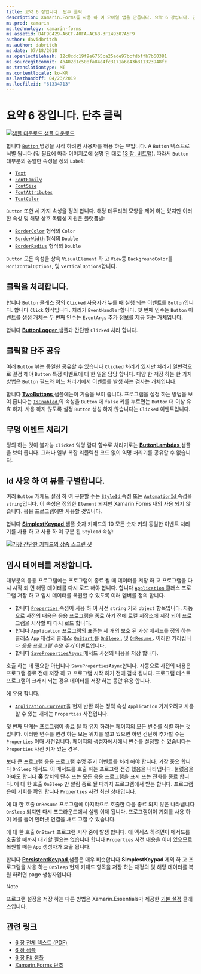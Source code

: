 ```yaml
---
title: 요약 6 장입니다. 단추 클릭
description: Xamarin.Forms를 사용 하 여 모바일 앱을 만듭니다. 요약 6 장입니다. 단추 클릭
ms.prod: xamarin
ms.technology: xamarin-forms
ms.assetid: D4F9C429-A6CF-40FA-AC68-3F149307A5F9
author: davidbritch
ms.author: dabritch
ms.date: 07/18/2018
ms.openlocfilehash: 12c8cdc19f9e6765ca25ade97bcfdbffb7b60381
ms.sourcegitcommit: 4b402d1c508fa84e4fc3171a6e43b811323948fc
ms.translationtype: MT
ms.contentlocale: ko-KR
ms.lasthandoff: 04/23/2019
ms.locfileid: "61334713"
---
```

# <a name="summary-of-chapter-6-button-clicks"></a>요약 6 장입니다. 단추 클릭

[![샘플 다운로드](~/media/shared/download.png) 샘플 다운로드](https://github.com/xamarin/xamarin-forms-book-samples/tree/master/Chapter06)

합니다 [ `Button` ](xref:Xamarin.Forms.Button) 명령을 시작 하려면 사용자를 허용 하는 뷰입니다. A `Button` 텍스트로 식별 됩니다 (및 필요에 따라 이미지로에 설명 된 대로 [13 장, 비트맵](chapter13.md)). 따라서 `Button` 대부분의 동일한 속성을 정의 `Label`:

- [`Text`](xref:Xamarin.Forms.Button.Text)
- [`FontFamily`](xref:Xamarin.Forms.Button.FontFamily)
- [`FontSize`](xref:Xamarin.Forms.Button.FontSize)
- [`FontAttributes`](xref:Xamarin.Forms.Button.FontAttributes)
- [`TextColor`](xref:Xamarin.Forms.Button.TextColor)

`Button` 또한 세 가지 속성을 정의 합니다. 해당 테두리의 모양을 제어 하는 있지만 이러한 속성 및 해당 상호 독립성 지원은 플랫폼별:

- [`BorderColor`](xref:Xamarin.Forms.Button.BorderColor) 형식의 `Color`
- [`BorderWidth`](xref:Xamarin.Forms.Button.BorderWidth) 형식의 `Double`
- [`BorderRadius`](xref:Xamarin.Forms.Button.BorderRadius) 형식의 `Double`

`Button` 모든 속성을 상속 `VisualElement` 하 고 `View`등 `BackgroundColor`를 `HorizontalOptions`, 및 `VerticalOptions`합니다.

## <a name="processing-the-click"></a>클릭을 처리합니다.

합니다 `Button` 클래스 정의 [ `Clicked` ](xref:Xamarin.Forms.Button.Clicked) 사용자가 누를 때 실행 되는 이벤트를 `Button`입니다. 합니다 `Click` 형식입니다. 처리기 `EventHandler`합니다. 첫 번째 인수는 `Button` 이벤트를 생성 개체는 두 번째 인수는 `EventArgs` 추가 정보를 제공 하는 개체입니다.

합니다 [ **ButtonLogger** ](https://github.com/xamarin/xamarin-forms-book-samples/tree/master/Chapter06/ButtonLogger) 샘플과 간단한 `Clicked` 처리 합니다.

## <a name="sharing-button-clicks"></a>클릭할 단추 공유

여러 `Button` 뷰는 동일한 공유할 수 있습니다 `Clicked` 처리기 있지만 처리기 일반적으로 결정 해야 `Button` 특정 이벤트에 대 한 일을 담당 합니다. 다양 한 저장 하는 한 가지 방법은 `Button` 필드와 어느 처리기에서 이벤트를 발생 하는 검사는 개체입니다.

합니다 [ **TwoButtons** ](https://github.com/xamarin/xamarin-forms-book-samples/tree/master/Chapter06/TwoButtons) 샘플에는이 기술을 보여 줍니다. 프로그램을 설정 하는 방법을 보여 줍니다는 [ `IsEnabled` ](xref:Xamarin.Forms.VisualElement.IsEnabled) 의 속성을 `Button` 에 `false` 키를 누르면는 `Button` 더 이상 유효 하지. 사용 하지 않도록 설정 `Button` 생성 하지 않습니다는 `Clicked` 이벤트입니다.

## <a name="anonymous-event-handlers"></a>무명 이벤트 처리기

정의 하는 것이 불가능 `Clicked` 익명 람다 함수로 처리기로는 [ **ButtonLambdas** ](https://github.com/xamarin/xamarin-forms-book-samples/tree/master/Chapter06/ButtonLambdas) 샘플을 보여 줍니다. 그러나 일부 복잡 리플렉션 코드 없이 익명 처리기를 공유할 수 없습니다.

## <a name="distinguishing-views-with-ids"></a>Id 사용 하 여 뷰를 구별합니다.

여러 `Button` 개체도 설정 하 여 구분할 수는 [ `StyleId` ](xref:Xamarin.Forms.Element.StyleId) 속성 또는 [ `AutomationId` ](xref:Xamarin.Forms.Element.AutomationId) 속성을 `string`입니다. 이 속성은 정의한 `Element` 되지만 Xamarin.Forms 내의 사용 되지 않습니다. 응용 프로그램에만 사용할 것입니다.

합니다 [ **SimplestKeypad** ](https://github.com/xamarin/xamarin-forms-book-samples/tree/master/Chapter06/SimplestKeypad) 샘플 숫자 키패드의 10 모든 숫자 키의 동일한 이벤트 처리기를 사용 하 고 사용 하 여 구분 된 `StyleId` 속성:

[![가장 간단한 키패드의 삼중 스크린 샷](images/ch06fg04-small.png "계산기")](images/ch06fg04-large.png#lightbox "계산기")

## <a name="saving-transient-data"></a>임시 데이터를 저장합니다.

대부분의 응용 프로그램에는 프로그램이 종료 될 때 데이터를 저장 하 고 프로그램을 다시 시작 되 면 해당 데이터를 다시 로드 해야 합니다. 합니다 [ `Application` ](xref:Xamarin.Forms.Application) 클래스 프로그램 저장 하 고 임시 데이터를 복원할 수 있도록 여러 멤버를 정의 합니다.

- 합니다 [ `Properties` ](xref:Xamarin.Forms.Application.Properties) 속성이 사용 하 여 사전 `string` 키와 `object` 항목입니다. 자동으로 사전의 내용은 응용 프로그램을 종료 하기 전에 로컬 저장소에 저장 되어 프로그램을 시작할 때 다시 로드 합니다.
- 합니다 `Application` 프로그램의 표준는 세 개의 보호 된 가상 메서드를 정의 하는 클래스 `App` 재정의 클래스: [ `OnStart` ](xref:Xamarin.Forms.Application.OnStart)를 [ `OnSleep` ](xref:Xamarin.Forms.Application.OnSleep), 및 [ `OnResume` ](xref:Xamarin.Forms.Application.OnResume). 이러한 가리킵니다 *응용 프로그램 수명 주기* 이벤트입니다.
- 합니다 [ `SavePropertiesAsync` ](xref:Xamarin.Forms.Application.SavePropertiesAsync) 메서드 사전의 내용을 저장 합니다.

호출 하는 데 필요한 아닙니다 `SavePropertiesAsync`합니다. 자동으로 사전의 내용은 프로그램 종료 전에 저장 하 고 프로그램 시작 하기 전에 검색 됩니다. 프로그램 테스트 프로그램이 크래시 되는 경우 데이터를 저장 하는 동안 유용 합니다.

에 유용 합니다.

- [`Application.Current`](xref:Xamarin.Forms.Application.Current)을 현재 반환 하는 정적 속성 `Application` 가져오려고 사용할 수 있는 개체는 `Properties` 사전입니다.

첫 번째 단계는 프로그램이 종료 될 때 유지 하려는 페이지의 모든 변수를 식별 하는 것입니다. 이러한 변수를 변경 하는 모든 위치를 알고 있으면 하면 간단히 추가할 수는 `Properties` 이때 사전입니다. 페이지의 생성자에서에서 변수를 설정할 수 있습니다는 `Properties` 사전 키가 있는 경우.

보다 큰 프로그램 응용 프로그램 수명 주기 이벤트를 처리 해야 합니다. 가장 중요 합니다 `OnSleep` 메서드. 이 메서드를 호출 하는 프로그램 전경 했음을 나타냅니다. 눌렀음을 아마도 합니다 **홈** 장치의 단추 또는 모든 응용 프로그램을 표시 또는 전화를 종료 합니다. 에 대 한 호출 `OnSleep` 만 알림 종료 될 때까지 프로그램에서 받는 합니다. 프로그램은이 기회를 확인 합니다 `Properties` 사전 최신 상태입니다.

에 대 한 호출 `OnResume` 프로그램에 마지막으로 호출한 다음 종료 되지 않은 나타냅니다 `OnSleep` 되지만 다시 포그라운드에서 실행 이제 됩니다. 프로그램이이 기회를 사용 하 여 예를 들어 인터넷 연결을 새로 고칠 수 있습니다.

에 대 한 호출 `OnStart` 프로그램 시작 중에 발생 합니다. 에 액세스 하려면이 메서드를 호출할 때까지 대기할 필요는 없습니다 합니다 `Properties` 사전 내용을 이미 있으므로 복원할 때는 `App` 생성자가 호출 됩니다.

합니다 [ **PersistentKeypad** ](https://github.com/xamarin/xamarin-forms-book-samples/tree/master/Chapter06/PersistentKeypad) 샘플은 매우 비슷합니다 **SimplestKeypad** 제외 하 고 프로그램을 사용 하는 `OnSleep` 현재 키패드 항목을 저장 하는 재정의 및 해당 데이터를 복원 하려면 page 생성자입니다.

> [!NOTE]
> 프로그램 설정을 저장 하는 다른 방법은 Xamarin.Essentials가 제공한 [기본 설정](~/essentials/preferences.md) 클래스입니다.

## <a name="related-links"></a>관련 링크

- [6 장 전체 텍스트 (PDF)](https://download.xamarin.com/developer/xamarin-forms-book/XamarinFormsBook-Ch06-Apr2016.pdf)
- [6 장 샘플](https://github.com/xamarin/xamarin-forms-book-samples/tree/master/Chapter06)
- [6 장 F# 샘플](https://github.com/xamarin/xamarin-forms-book-samples/tree/master/Chapter06/FS)
- [Xamarin.Forms 단추](~/xamarin-forms/user-interface/button.md)
